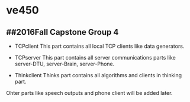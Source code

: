 # ve450
##2016Fall Capstone Group 4
----
* TCPclient
This part contains all local TCP clients like data generators.

* TCPserver
This part contains all server communications parts like server-DTU, server-Brain, server-Phone.

* Thinkclient
Thinks part contains all algorithms and clients in thinking part.

Ohter parts like speech outputs and phone client will be added later.


